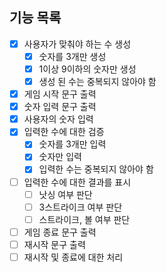 ## 기능 목록

- [x] 사용자가 맞춰야 하는 수 생성
    - [x] 숫자를 3개만 생성
    - [x] 1이상 9이하의 숫자만 생성
    - [x] 생성 된 수는 중복되지 않아야 함
- [x] 게임 시작 문구 출력
- [x] 숫자 입력 문구 출력
- [x] 사용자의 숫자 입력
- [x] 입력한 수에 대한 검증
    - [x] 숫자를 3개만 입력
    - [x] 숫자만 입력
    - [x] 입력한 수는 중복되지 않아야 함
- [ ] 입력한 수에 대한 결과를 표시
    - [ ] 낫싱 여부 판단
    - [ ] 3스트라이크 여부 판단
    - [ ] 스트라이크, 볼 여부 판단
- [ ] 게임 종료 문구 출력
- [ ] 재시작 문구 출력
- [ ] 재시작 및 종료에 대한 처리